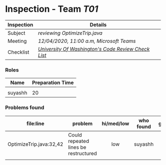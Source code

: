 # Inspection - Team *T01*

| Inspection | Details |
| ----- | ----- |
| Subject | *reviewing OptimizeTrip.java* |
| Meeting | *12/04/2020, 11:00 a.m, Microsoft Teams* |
| Checklist | *[University Of Washington's Code Review Check List](https://www.google.com/url?sa=t&rct=j&q=&esrc=s&source=web&cd=&ved=2ahUKEwilifury7TsAhXaGM0KHTllA_oQFjAGegQIARAC&url=https%3A%2F%2Fcourses.cs.washington.edu%2Fcourses%2Fcse403%2F12wi%2Fsections%2F12wi_code_review_checklist.pdf&usg=AOvVaw1FYJUky_S6za5HoAUkwXai)* |

### Roles

| Name | Preparation Time |
| ---- | ---- |
|  |  |
| suyashh | 20 |

### Problems found

| file:line | problem | hi/med/low | who found | github#  |
| --- | --- | :---: | :---: | --- |
| OptimizeTrip.java:32,42 | Could repeated lines be restructured | low | suyashh |  |
|  | | | | |
